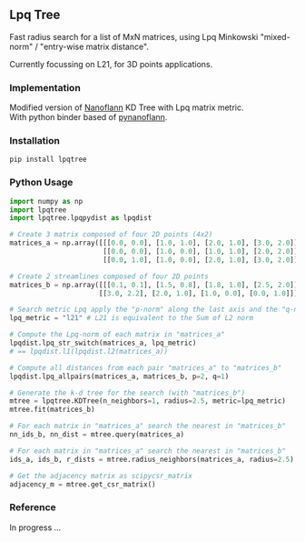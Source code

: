 ## Lpq Tree
Fast radius search for a list of MxN matrices, using Lpq Minkowski "mixed-norm" / "entry-wise matrix distance". 

Currently focussing on L21, for 3D points applications.

### Implementation
Modified version of [Nanoflann](https://github.com/jlblancoc/nanoflann) KD Tree with Lpq matrix metric.  
With python binder based of [pynanoflann](https://github.com/u1234x1234/pynanoflann).


### Installation
```
pip install lpqtree
```

### Python Usage
```python
import numpy as np
import lpqtree
import lpqtree.lpqpydist as lpqdist

# Create 3 matrix composed of four 2D points (4x2)
matrices_a = np.array([[[0.0, 0.0], [1.0, 1.0], [2.0, 1.0], [3.0, 2.0]],
                       [[0.0, 0.0], [1.0, 0.0], [1.0, 1.0], [2.0, 2.0]],
                       [[0.0, 1.0], [1.0, 0.0], [2.0, 1.0], [3.0, 2.0]]])

# Create 2 streamlines composed of four 2D points
matrices_b = np.array([[[0.1, 0.1], [1.5, 0.8], [1.8, 1.0], [2.5, 2.0]],
                      [[3.0, 2.2], [2.0, 1.0], [1.0, 0.0], [0.0, 1.0]]])

# Search metric Lpq apply the "p-norm" along the last axis and the "q-norm" after
lpq_metric = "l21" # L21 is equivalent to the Sum of L2 norm

# Compute the Lpq-norm of each matrix in "matrices_a"
lpqdist.lpq_str_switch(matrices_a, lpq_metric)
# == lpqdist.l1(lpqdist.l2(matrices_a))

# Compute all distances from each pair "matrices_a" to "matrices_b"
lpqdist.lpq_allpairs(matrices_a, matrices_b, p=2, q=1)

# Generate the k-d tree for the search (with "matrices_b")
mtree = lpqtree.KDTree(n_neighbors=1, radius=2.5, metric=lpq_metric)
mtree.fit(matrices_b)

# For each matrix in "matrices_a" search the nearest in "matrices_b"
nn_ids_b, nn_dist = mtree.query(matrices_a)

# For each matrix in "matrices_a" search the nearest in "matrices_b"
ids_a, ids_b, r_dists = mtree.radius_neighbors(matrices_a, radius=2.5)

# Get the adjacency matrix as scipycsr_matrix
adjacency_m = mtree.get_csr_matrix()
```

### Reference
In progress ...